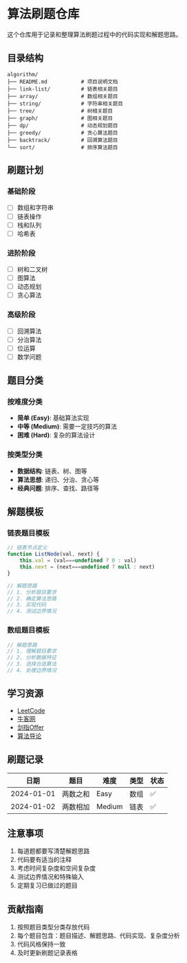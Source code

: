 # 算法刷题仓库

这个仓库用于记录和整理算法刷题过程中的代码实现和解题思路。

## 目录结构

```
algorithm/
├── README.md           # 项目说明文档
├── link-list/          # 链表相关题目
├── array/              # 数组相关题目
├── string/             # 字符串相关题目
├── tree/               # 树相关题目
├── graph/              # 图相关题目
├── dp/                 # 动态规划题目
├── greedy/             # 贪心算法题目
├── backtrack/          # 回溯算法题目
└── sort/               # 排序算法题目
```

## 刷题计划

### 基础阶段
- [ ] 数组和字符串
- [ ] 链表操作
- [ ] 栈和队列
- [ ] 哈希表

### 进阶阶段
- [ ] 树和二叉树
- [ ] 图算法
- [ ] 动态规划
- [ ] 贪心算法

### 高级阶段
- [ ] 回溯算法
- [ ] 分治算法
- [ ] 位运算
- [ ] 数学问题

## 题目分类

### 按难度分类
- **简单 (Easy)**: 基础算法实现
- **中等 (Medium)**: 需要一定技巧的算法
- **困难 (Hard)**: 复杂的算法设计

### 按类型分类
- **数据结构**: 链表、树、图等
- **算法思想**: 递归、分治、贪心等
- **经典问题**: 排序、查找、路径等

## 解题模板

### 链表题目模板
```javascript
// 链表节点定义
function ListNode(val, next) {
    this.val = (val===undefined ? 0 : val)
    this.next = (next===undefined ? null : next)
}

// 解题思路
// 1. 分析题目要求
// 2. 确定算法思路
// 3. 实现代码
// 4. 测试边界情况
```

### 数组题目模板
```javascript
// 解题思路
// 1. 理解题目要求
// 2. 分析数据特征
// 3. 选择合适算法
// 4. 处理边界情况
```

## 学习资源

- [LeetCode](https://leetcode.cn/)
- [牛客网](https://www.nowcoder.com/)
- [剑指Offer](https://leetcode.cn/problemset/all/)
- [算法导论](https://mitpress.mit.edu/9780262046305/)

## 刷题记录

| 日期 | 题目 | 难度 | 类型 | 状态 |
|------|------|------|------|------|
| 2024-01-01 | 两数之和 | Easy | 数组 | ✅ |
| 2024-01-02 | 两数相加 | Medium | 链表 | ✅ |

## 注意事项

1. 每道题都要写清楚解题思路
2. 代码要有适当的注释
3. 考虑时间复杂度和空间复杂度
4. 测试边界情况和特殊输入
5. 定期复习已做过的题目

## 贡献指南

1. 按照题目类型分类存放代码
2. 每个题目包含：题目描述、解题思路、代码实现、复杂度分析
3. 代码风格保持一致
4. 及时更新刷题记录表格
